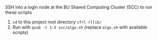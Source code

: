 SSH into a login node at the BU Shared Computing Cluster (SCC) to run these scripts

1. `cd` to this project root directory `cfrl-rllib/`
2. Run with `qsub -t 1-5 scc/algo.sh` (replace `algo.sh` with available scripts)

